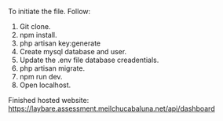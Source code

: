 To initiate the file. Follow:

1. Git clone.
2. npm install.
3. php artisan key:generate
4. Create mysql database and user.
5. Update the .env file database creadentials.
6. php artisan migrate.
7. npm run dev.
8. Open localhost.

Finished hosted website: https://laybare.assessment.meilchucabaluna.net/api/dashboard
